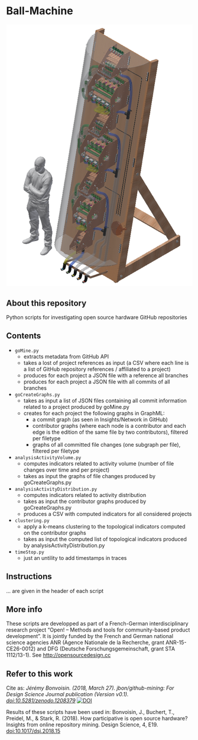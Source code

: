 # Ball-Machine

![logo](https://github.com/jamesrussellt/Ball-Machine/blob/master/Images/Top_Assy.png)

## About this repository
Python scripts for investigating open source hardware GitHub repositories

## Contents
* `goMine.py` 
  * extracts metadata from GitHub API
  * takes a lost of project references as input (a CSV where each line is a list of GitHub repository references <owner>/<repoName> affiliated to a project)
  * produces for each project a JSON file with a reference all branches
  * produces for each project a JSON file with all commits of all branches
* `goCreateGraphs.py`
  * takes as input a list of JSON files containing all commit information related to a project produced by goMine.py
  * creates for each project the following graphs in GraphML:
    * a commit graph (as seen in Insights/Network in GitHub)
    * contributor graphs (where each node is a contributor and each edge is the edition of the same file by two contributors), filtered per filetype
    * graphs of all committed file changes (one subgraph per file), filtered per filetype
* `analysisActivityVolume.py`
  * computes indicators related to activity volume (number of file changes over time and per project)
  * takes as input the graphs of file changes produced by goCreateGraphs.py
* `analysisActivityDistribution.py`
  * computes indicators related to activity distribution
  * takes as input the contributor graphs produced by goCreateGraphs.py
  * produces a CSV with computed indicators for all considered projects
* `clustering.py`
  * apply a k-means clustering to the topological indicators computed on the contributor graphs
  * takes as input the computed list of topological indicators produced by analysisActivityDistribution.py
* `timeStop.py`
  * just an untility to add timestamps in traces

## Instructions 
... are given in the header of each script

## More info
These scripts are developped as part of a French-German interdisciplinary research project “Open! – Methods and tools for community-based product development”. It is jointly funded by the French and German national science agencies ANR (Agence Nationale de la Recherche, grant ANR-15-CE26-0012) and DFG (Deutsche Forschungsgemeinschaft, grant STA 1112/13-1). 
See http://opensourcedesign.cc

## Refer to this work
Cite as: _Jérémy Bonvoisin. (2018, March 27). jbon/github-mining: For Design Science Journal publication (Version v0.1). [doi:10.5281/zenodo.1208379](http://doi.org/10.5281/zenodo.1208379)_
[![DOI](https://zenodo.org/badge/126846013.svg)](https://zenodo.org/badge/latestdoi/126846013)

Results of these scripts have been used in: Bonvoisin, J., Buchert, T., Preidel, M., & Stark, R. (2018). How participative is open source hardware? Insights from online repository mining. Design Science, 4, E19. [doi:10.1017/dsj.2018.15](https://doi.org/10.1017/dsj.2018.15)




